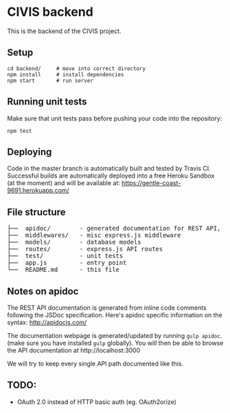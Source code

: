 # CIVIS backend

This is the backend of the CIVIS project.

## Setup

```
cd backend/     # move into correct directory
npm install     # install dependencies
npm start       # run server
```

## Running unit tests

Make sure that unit tests pass before pushing your code into the repository:

```
npm test
```

## Deploying

Code in the master branch is automatically built and tested by Travis CI.
Successful builds are automatically deployed into a free Heroku Sandbox (at
the moment) and will be available at: https://gentle-coast-9691.herokuapp.com/

## File structure
<pre>
├──  apidoc/        - generated documentation for REST API, do not edit directly
├──  middlewares/   - misc express.js middleware
├──  models/        - database models
├──  routes/        - express.js API routes
├──  test/          - unit tests
├──  app.js         - entry point
└──  README.md      - this file
</pre>

## Notes on apidoc
The REST API documentation is generated from inline code comments following
the JSDoc specification. Here's apidoc specific information on the syntax:
http://apidocjs.com/

The documentation webpage is generated/updated by running `gulp apidoc`. (make
sure you have installed `gulp` globally). You will then be able to browse the
API documentation at http://localhost:3000

We will try to keep every single API path documented like this.

## TODO:
- OAuth 2.0 instead of HTTP basic auth (eg. OAuth2orize)
